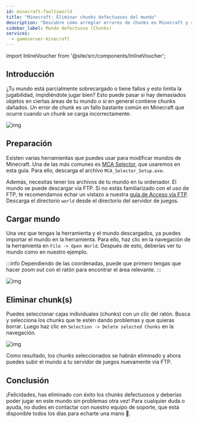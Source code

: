 ```yaml
---
id: minecraft-faultyworld
title: "Minecraft: Eliminar chunks defectuosos del mundo"
description: "Descubre cómo arreglar errores de chunks en Minecraft y restaurar una jugabilidad fluida eliminando secciones corruptas del mundo → Aprende más ahora"
sidebar_label: Mundo defectuoso (Chunks)
services:
  - gameserver-minecraft
---
```


import InlineVoucher from '@site/src/components/InlineVoucher';

## Introducción

¿Tu mundo está parcialmente sobrecargado o tiene fallos y esto limita la jugabilidad, impidiéndote jugar bien? Esto puede pasar si hay demasiados objetos en ciertas áreas de tu mundo o si en general contiene chunks dañados. Un error de chunk es un fallo bastante común en Minecraft que ocurre cuando un chunk se carga incorrectamente.

![img](https://screensaver01.zap-hosting.com/index.php/s/A5bj6posqkTfGK8/preview)

## Preparación

Existen varias herramientas que puedes usar para modificar mundos de Minecraft. Una de las más comunes es [MCA Selector](https://github.com/Querz/mcaselector), que usaremos en esta guía. Para ello, descarga el archivo `MCA_Selector_Setup.exe`.

Además, necesitas tener los archivos de tu mundo en tu ordenador. El mundo se puede descargar vía FTP. Si no estás familiarizado con el uso de FTP, te recomendamos echar un vistazo a nuestra [guía de Acceso vía FTP](gameserver-ftpaccess.md). Descarga el directorio `world` desde el directorio del servidor de juegos.

## Cargar mundo

Una vez que tengas la herramienta y el mundo descargados, ya puedes importar el mundo en la herramienta. Para ello, haz clic en la navegación de la herramienta en `File -> Open World`. Después de esto, deberías ver tu mundo como en nuestro ejemplo.

:::info
Dependiendo de las coordenadas, puede que primero tengas que hacer zoom out con el ratón para encontrar el área relevante.
:::

![img](https://screensaver01.zap-hosting.com/index.php/s/eGY45mKdd4ZEwW4/download)

## Eliminar chunk(s)

Puedes seleccionar cajas individuales (chunks) con un clic del ratón. Busca y selecciona los chunks que te estén dando problemas y que quieras borrar. Luego haz clic en `Selection -> Delete selected Chunks` en la navegación.

![img](https://screensaver01.zap-hosting.com/index.php/s/HDCAEX3iWyjjXQm/download)

Como resultado, los chunks seleccionados se habrán eliminado y ahora puedes subir el mundo a tu servidor de juegos nuevamente vía FTP.

## Conclusión

¡Felicidades, has eliminado con éxito los chunks defectuosos y deberías poder jugar en este mundo sin problemas otra vez! Para cualquier duda o ayuda, no dudes en contactar con nuestro equipo de soporte, que está disponible todos los días para echarte una mano 🙂.

<InlineVoucher />